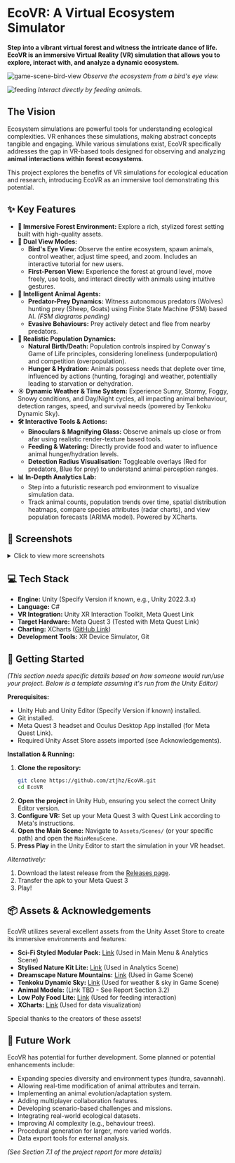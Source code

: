 # EcoVR: A Virtual Ecosystem Simulator

**Step into a vibrant virtual forest and witness the intricate dance of life. EcoVR is an immersive Virtual Reality (VR) simulation that allows you to explore, interact with, and analyze a dynamic ecosystem.**

![game-scene-bird-view](https://github.com/user-attachments/assets/b949f206-0958-41cf-a378-2e63dc04f11a)
*Observe the ecosystem from a bird's eye view.*

![feeding](https://github.com/user-attachments/assets/bdf9e136-b682-4651-9b76-62f5575f18a6)
*Interact directly by feeding animals.*

## The Vision

Ecosystem simulations are powerful tools for understanding ecological complexities. VR enhances these simulations, making abstract concepts tangible and engaging. While various simulations exist, EcoVR specifically addresses the gap in VR-based tools designed for observing and analyzing **animal interactions within forest ecosystems**.

This project explores the benefits of VR simulations for ecological education and research, introducing EcoVR as an immersive tool demonstrating this potential.

## ✨ Key Features

* **🌲 Immersive Forest Environment:** Explore a rich, stylized forest setting built with high-quality assets.
* **🦅 Dual View Modes:**
    * **Bird's Eye View:** Observe the entire ecosystem, spawn animals, control weather, adjust time speed, and zoom. Includes an interactive tutorial for new users.
    * **First-Person View:** Experience the forest at ground level, move freely, use tools, and interact directly with animals using intuitive gestures.
* **🧠 Intelligent Animal Agents:**
    * **Predator-Prey Dynamics:** Witness autonomous predators (Wolves) hunting prey (Sheep, Goats) using Finite State Machine (FSM) based AI. *(FSM diagrams pending)*
    * **Evasive Behaviours:** Prey actively detect and flee from nearby predators.
* **🧬 Realistic Population Dynamics:**
    * **Natural Birth/Death:** Population controls inspired by Conway's Game of Life principles, considering loneliness (underpopulation) and competition (overpopulation).
    * **Hunger & Hydration:** Animals possess needs that deplete over time, influenced by actions (hunting, foraging) and weather, potentially leading to starvation or dehydration.
* **☀️ Dynamic Weather & Time System:** Experience Sunny, Stormy, Foggy, Snowy conditions, and Day/Night cycles, all impacting animal behaviour, detection ranges, speed, and survival needs (powered by Tenkoku Dynamic Sky).
* **🛠️ Interactive Tools & Actions:**
    * **Binoculars & Magnifying Glass:** Observe animals up close or from afar using realistic render-texture based tools.
    * **Feeding & Watering:** Directly provide food and water to influence animal hunger/hydration levels.
    * **Detection Radius Visualisation:** Toggleable overlays (Red for predators, Blue for prey) to understand animal perception ranges.
* **📊 In-Depth Analytics Lab:**
    * Step into a futuristic research pod environment to visualize simulation data.
    * Track animal counts, population trends over time, spatial distribution heatmaps, compare species attributes (radar charts), and view population forecasts (ARIMA model). Powered by XCharts.

## 📸 Screenshots

<details>
<summary>Click to view more screenshots</summary>

| Feature             | Screenshot                                                                                             |
| :------------------ | :----------------------------------------------------------------------------------------------------- |
| **Gameplay** |                                                                                                        |
| Bird's Eye View     | ![game-scene-bird-view](https://github.com/user-attachments/assets/b949f206-0958-41cf-a378-2e63dc04f11a) |
| First Person        | *Placeholder for a good First Person screenshot* |
| Feeding             | ![feeding](https://github.com/user-attachments/assets/bdf9e136-b682-4651-9b76-62f5575f18a6)             |
| Detection Radius    | ![radius](https://github.com/user-attachments/assets/21eec1ae-5de6-4b09-a0a3-be0bc2fb5d2a)             |
| Predator Hunt       | ![predator-prey](https://github.com/user-attachments/assets/INSERT_FIGURE_4.6_URL_HERE)                  | | Binoculars/Magnifier| ![tools](https://github.com/user-attachments/assets/INSERT_FIGURE_4.10_URL_HERE)                 | | Status System       | ![status-system](https://github.com/user-attachments/assets/046c3644-3235-414a-bc37-716bfbdc21df)       |
| Weather (Rain)      | ![weather-rain](https://github.com/user-attachments/assets/INSERT_FIGURE_4.9_URL_HERE)                   | | **UI & Analytics** |                                                                                                        |
| Main Menu           | ![main-menu](https://github.com/user-attachments/assets/6084b066-7136-4758-b292-e116de2dca34)           |
| Tutorial            | ![tutorial](https://github.com/user-attachments/assets/ccd95207-156a-42a1-97ac-fd0eb11806a0)           |
| Analytics Lab       | ![analytics-lab](https://github.com/user-attachments/assets/6347ecf7-9f3b-43e0-ad92-98b29fe3059e)       |
| Analytics Scene Env | <img width="581" alt="analytics scene" src="https://github.com/user-attachments/assets/38e848c3-fc14-43ef-8683-aff5c1cc1305" /> |
| Population Count    | ![population count](https://github.com/user-attachments/assets/b4370df9-97cc-4984-9d25-d07b30bb73d1)     |
| Population Graph    | ![population graph](https://github.com/user-attachments/assets/d594b5ee-1f31-40d2-affc-e73ceb8ac1aa)     |
| Population Heatmap  | ![population heatmap](https://github.com/user-attachments/assets/1a64fbf9-3959-4748-b17d-2d1ed1b72745) |
| Heatmap Over Time   | ![population heatmap 2](https://github.com/user-attachments/assets/6b4f63f2-0a39-4ac6-9ce9-2e40bdded84c) | | Population Attributes| ![population attributes](https://github.com/user-attachments/assets/a561bd48-590e-4b31-a05c-7eaeaf0dd059)|
| Population Prediction| ![population prediction](https://github.com/user-attachments/assets/7f6d797b-573c-4e98-9d14-bfc25a4f73a8)|

</details>

## 💻 Tech Stack

* **Engine:** Unity (Specify Version if known, e.g., Unity 2022.3.x)
* **Language:** C#
* **VR Integration:** Unity XR Interaction Toolkit, Meta Quest Link
* **Target Hardware:** Meta Quest 3 (Tested with Meta Quest Link)
* **Charting:** XCharts ([GitHub Link](https://github.com/XCharts-Team/XCharts))
* **Development Tools:** XR Device Simulator, Git

## 🚀 Getting Started

*(This section needs specific details based on how someone would run/use your project. Below is a template assuming it's run from the Unity Editor)*

**Prerequisites:**

* Unity Hub and Unity Editor (Specify Version if known) installed.
* Git installed.
* Meta Quest 3 headset and Oculus Desktop App installed (for Meta Quest Link).
* Required Unity Asset Store assets imported (see Acknowledgements).

**Installation & Running:**

1.  **Clone the repository:**
    ```bash
    git clone https://github.com/ztjhz/EcoVR.git
    cd EcoVR
    ```
2.  **Open the project** in Unity Hub, ensuring you select the correct Unity Editor version.
3.  **Configure VR:** Set up your Meta Quest 3 with Quest Link according to Meta's instructions.
4.  **Open the Main Scene:** Navigate to `Assets/Scenes/` (or your specific path) and open the `MainMenuScene`.
5.  **Press Play** in the Unity Editor to start the simulation in your VR headset.

*Alternatively:*

1.  Download the latest release from the [Releases page](link-to-releases).
2.  Transfer the apk to your Meta Quest 3
3.  Play!

## 📦 Assets & Acknowledgements

EcoVR utilizes several excellent assets from the Unity Asset Store to create its immersive environments and features:

* **Sci-Fi Styled Modular Pack:** [Link](https://assetstore.unity.com/packages/3d/environments/sci-fi/sci-fi-styled-modular-pack-82913) (Used in Main Menu & Analytics Scene)
* **Stylised Nature Kit Lite:** [Link](https://assetstore.unity.com/packages/3d/environments/stylized-nature-kit-lite-176906) (Used in Analytics Scene)
* **Dreamscape Nature Mountains:** [Link](https://assetstore.unity.com/packages/3d/environments/fantasy/dreamscape-nature-mountains-stylized-open-world-environment-264352) (Used in Game Scene)
* **Tenkoku Dynamic Sky:** [Link](https://assetstore.unity.com/packages/tools/particles-effects/tenkoku-dynamic-sky-34435) (Used for weather & sky in Game Scene)
* **Animal Models:** (Link TBD - See Report Section 3.2)
* **Low Poly Food Lite:** [Link](https://assetstore.unity.com/packages/3d/props/food/low-poly-food-lite-258693) (Used for feeding interaction)
* **XCharts:** [Link](https://github.com/XCharts-Team/XCharts) (Used for data visualization)

Special thanks to the creators of these assets!

## 🔮 Future Work

EcoVR has potential for further development. Some planned or potential enhancements include:

* Expanding species diversity and environment types (tundra, savannah).
* Allowing real-time modification of animal attributes and terrain.
* Implementing an animal evolution/adaptation system.
* Adding multiplayer collaboration features.
* Developing scenario-based challenges and missions.
* Integrating real-world ecological datasets.
* Improving AI complexity (e.g., behaviour trees).
* Procedural generation for larger, more varied worlds.
* Data export tools for external analysis.

*(See Section 7.1 of the project report for more details)*
